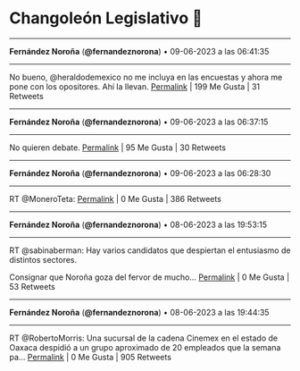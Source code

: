 # Changoleón Legislativo 🙈
*****
**Fernández Noroña** (**@fernandeznorona**) • 09-06-2023 a las 06:41:35
*****
No bueno, @heraldodemexico no me incluya en las encuestas y ahora me pone con los opositores. Ahí la llevan.
[Permalink](https://twitter.com/fernandeznorona/status/1667180142270070786) | 199 Me Gusta | 31 Retweets
*****
**Fernández Noroña** (**@fernandeznorona**) • 09-06-2023 a las 06:37:15
*****
No quieren debate.
[Permalink](https://twitter.com/fernandeznorona/status/1667179054460444672) | 95 Me Gusta | 30 Retweets
*****
**Fernández Noroña** (**@fernandeznorona**) • 09-06-2023 a las 06:28:30
*****
RT @MoneroTeta:
[Permalink](https://twitter.com/fernandeznorona/status/1667176849833701376) | 0 Me Gusta | 386 Retweets
*****
**Fernández Noroña** (**@fernandeznorona**) • 08-06-2023 a las 19:53:15
*****
RT @sabinaberman: Hay varios candidatos que despiertan el entusiasmo de distintos sectores. 


Consignar que Noroña goza del fervor de mucho…
[Permalink](https://twitter.com/fernandeznorona/status/1667016982850588672) | 0 Me Gusta | 53 Retweets
*****
**Fernández Noroña** (**@fernandeznorona**) • 08-06-2023 a las 19:44:35
*****
RT @RobertoMorris: Una sucursal de la cadena Cinemex en el estado de Oaxaca despidió a un grupo aproximado de 20 empleados que la semana pa…
[Permalink](https://twitter.com/fernandeznorona/status/1667014803821588480) | 0 Me Gusta | 905 Retweets